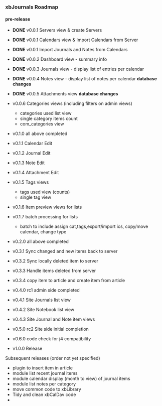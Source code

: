 ### xbJournals Roadmap

#### pre-release

- **DONE** v0.0.1 Servers view & create Servers
- **DONE** v0.0.1 Calendars view & Import Calendars from Server
- **DONE** v0.0.1 Import Journals and Notes from Calendars
- **DONE** v0.0.2 Dashboard view - summary info
- **DONE** v0.0.3 Journals view - display list of entries per calendar
- **DONE** v0.0.4 Notes view - display list of notes per calendar **database changes**
- **DONE** v0.0.5 Attachments view **database changes**
- v0.0.6 Categories views (including filters on admin views)
  - categories used list view
  - single category items count
  - com_categories view
- v0.1.0 all above completed
- v0.1.1 Calendar Edit
- v0.1.2 Journal Edit 
- v0.1.3 Note Edit
- v0.1.4 Attachment Edit
- v0.1.5 Tags views
  - tags used view (counts)
  - single tag view

- v0.1.6 Item preview views for lists
- v0.1.7 batch processing for lists
  - batch to include assign cat,tags,export/import ics, copy/move calendar, change type

- v0.2.0 all above completed
- v0.3.1 Sync changed and new items back to server
- v0.3.2 Sync locally deleted item to server
- v0.3.3 Handle items deleted from server
- v0.3.4 copy item to article and create item from article
- v0.4.0 rc1 admin side completed
- v0.4.1 Site Journals list view
- v0.4.2 Site Notebook list view
- v0.4.3 Site Journal and Note item views
- v0.5.0 rc2 Site side initial completion
- v0.6.0 code check for j4 compatibility
- v1.0.0 Release

Subsequent releases (order not yet specified)

- plugin to insert item in article
- module list recent journal items
- module calendar display (month to view) of journal items
- module list notes per category
- move common code to xbLibrary
- Tidy and clean xbCalDav code
- 